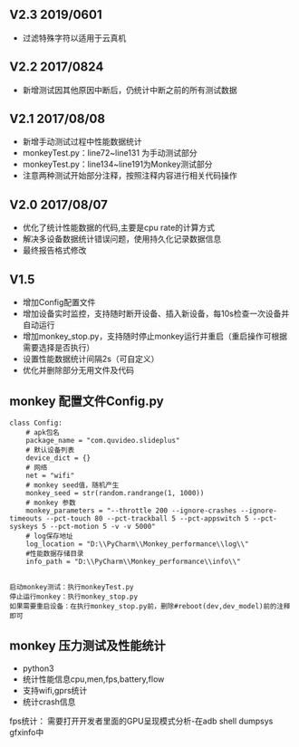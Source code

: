 
## V2.3 2019/0601

* 过滤特殊字符以适用于云真机

## V2.2 2017/0824

* 新增测试因其他原因中断后，仍统计中断之前的所有测试数据

## V2.1 2017/08/08

* 新增手动测试过程中性能数据统计
* monkeyTest.py：line72~line131 为手动测试部分
* monkeyTest.py：line134~line191为Monkey测试部分
* 注意两种测试开始部分注释，按照注释内容进行相关代码操作

## V2.0  2017/08/07

* 优化了统计性能数据的代码,主要是cpu rate的计算方式
* 解决多设备数据统计错误问题，使用持久化记录数据信息
* 最终报告格式修改

## V1.5
* 增加Config配置文件
* 增加设备实时监控，支持随时断开设备、插入新设备，每10s检查一次设备并自动运行
* 增加monkey_stop.py，支持随时停止monkey运行并重启（重启操作可根据需要选择是否执行）
* 设置性能数据统计间隔2s（可自定义）
* 优化并删除部分无用文件及代码

## monkey 配置文件Config.py
```
class Config:
    # apk包名
    package_name = "com.quvideo.slideplus"
    # 默认设备列表
    device_dict = {}
    # 网络
    net = "wifi"
    # monkey seed值，随机产生
    monkey_seed = str(random.randrange(1, 1000))
    # monkey 参数
    monkey_parameters = "--throttle 200 --ignore-crashes --ignore-timeouts --pct-touch 80 --pct-trackball 5 --pct-appswitch 5 --pct-syskeys 5 --pct-motion 5 -v -v 5000"
    # log保存地址
    log_location = "D:\\PyCharm\\Monkey_performance\\log\\"
    #性能数据存储目录
    info_path = "D:\\PyCharm\\Monkey_performance\\info\\"
    

启动monkey测试：执行monkeyTest.py
停止运行monkey：执行monkey_stop.py
如果需要重启设备：在执行monkey_stop.py前，删除#reboot(dev,dev_model)前的注释即可
```


## monkey 压力测试及性能统计
* python3 
* 统计性能信息cpu,men,fps,battery,flow
* 支持wifi,gprs统计
* 统计crash信息
 
fps统计：
需要打开开发者里面的GPU呈现模式分析-在adb shell dumpsys gfxinfo中
